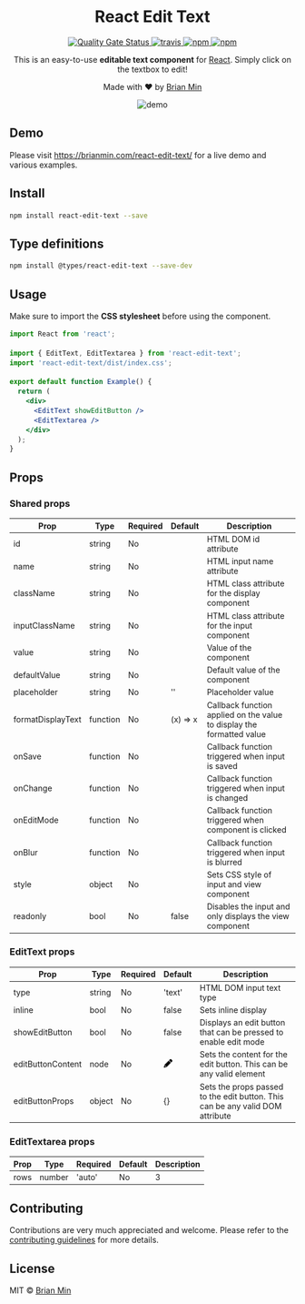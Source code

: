 <h1 align="center">React Edit Text</h1>

<p align="center">
    <a href="https://sonarcloud.io/dashboard?id=bymi15_react-edit-text">
        <img src="https://sonarcloud.io/api/project_badges/measure?project=bymi15_react-edit-text&metric=alert_status" alt="Quality Gate Status" />
    </a>
    <a href="https://travis-ci.com/github/bymi15/react-edit-text">
        <img src="https://api.travis-ci.com/bymi15/react-edit-text.svg?branch=main" alt="travis" />
    </a>
    <a href="https://www.npmjs.com/package/react-edit-text">
        <img src="https://img.shields.io/npm/v/react-edit-text?color=brightgreen&style=flat-squaret" alt="npm" />
    </a>
    <a href="https://www.npmjs.com/package/react-edit-text">
        <img src="https://img.shields.io/npm/dt/react-edit-text.svg?color=brightgreen&style=flat-squaret" alt="npm" />
    </a>
</p>

<p align="center">This is an easy-to-use <b>editable text component</b> for <a href="https://reactjs.org/">React</a>. Simply click on the textbox to edit!</p>

<p align="center">Made with <span role="img" aria-label="love">❤️</span> by <a href="https://github.com/bymi15">Brian Min</a></p>

<p align="center">
	<img alt="demo" src="https://raw.githubusercontent.com/bymi15/react-edit-text/main/demo.gif"/>
</p>

## Demo

Please visit https://brianmin.com/react-edit-text/ for a live demo and various examples.

## Install

```bash
npm install react-edit-text --save
```

## Type definitions

```bash
npm install @types/react-edit-text --save-dev
```

## Usage

Make sure to import the <b>CSS stylesheet</b> before using the component.

```jsx
import React from 'react';

import { EditText, EditTextarea } from 'react-edit-text';
import 'react-edit-text/dist/index.css';

export default function Example() {
  return (
    <div>
      <EditText showEditButton />
      <EditTextarea />
    </div>
  );
}
```

## Props

### Shared props

| Prop              | Type     | Required | Default  | Description                                                           |
| ----------------- | -------- | -------- | -------- | --------------------------------------------------------------------- |
| id                | string   | No       |          | HTML DOM id attribute                                                 |
| name              | string   | No       |          | HTML input name attribute                                             |
| className         | string   | No       |          | HTML class attribute for the display component                        |
| inputClassName    | string   | No       |          | HTML class attribute for the input component                          |
| value             | string   | No       |          | Value of the component                                                |
| defaultValue      | string   | No       |          | Default value of the component                                        |
| placeholder       | string   | No       | ''       | Placeholder value                                                     |
| formatDisplayText | function | No       | (x) => x | Callback function applied on the value to display the formatted value |
| onSave            | function | No       |          | Callback function triggered when input is saved                       |
| onChange          | function | No       |          | Callback function triggered when input is changed                     |
| onEditMode        | function | No       |          | Callback function triggered when component is clicked                 |
| onBlur            | function | No       |          | Callback function triggered when input is blurred                     |
| style             | object   | No       |          | Sets CSS style of input and view component                            |
| readonly          | bool     | No       | false    | Disables the input and only displays the view component               |

### EditText props

| Prop              | Type   | Required | Default                                                              | Description                                                                   |
| ----------------- | ------ | -------- | -------------------------------------------------------------------- | ----------------------------------------------------------------------------- |
| type              | string | No       | 'text'                                                               | HTML DOM input text type                                                      |
| inline            | bool   | No       | false                                                                | Sets inline display                                                           |
| showEditButton    | bool   | No       | false                                                                | Displays an edit button that can be pressed to enable edit mode               |
| editButtonContent | node   | No       | <img src="./assets/images/editIcon.png" alt="editIcon" width="15" /> | Sets the content for the edit button. This can be any valid element           |
| editButtonProps   | object | No       | {}                                                                   | Sets the props passed to the edit button. This can be any valid DOM attribute |

### EditTextarea props

| Prop | Type   | Required | Default | Description            |
| ---- | ------ | -------- | ------- | ---------------------- |
| rows | number|'auto' | No       | 3       | Number of visible rows |

## Contributing

Contributions are very much appreciated and welcome.
Please refer to the [contributing guidelines](https://github.com/bymi15/react-edit-text/blob/main/CONTRIBUTING.md) for more details.

## License

MIT © [Brian Min](https://github.com/bymi15)
